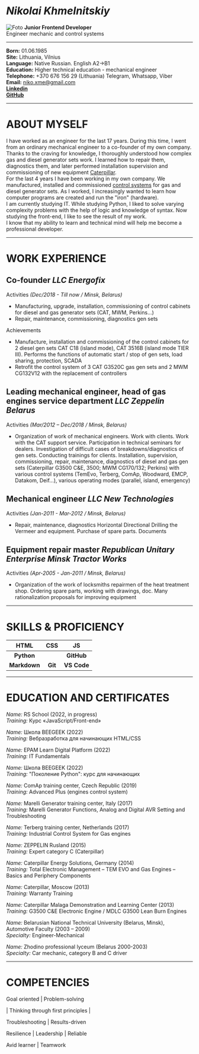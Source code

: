# **_Nikolai Khmelnitskiy_**

![Foto](/rsschool-cv/image/Me150.jpg)
**Junior Frontend Developer**<br> Engineer mechanic and control systems

---

**Born:** 01.06.1985<br>
**Site:** Lithuania, Vilnius<br>
**Language:** Native Russian. English A2→B1<br>
**Education:** Higher technical education - mechanical engineer<br>
**Telephone:** +370 676 156 29 (Lithuania) Telegram, Whatsapp, Viber<br>
**Email:** niko.xme@gmail.com<br>
**[Linkedin](https://www.linkedin.com/in/nikolai-khmelnitski-7a567a235/)**<br>
**[GitHub](https://github.com/NikooneX)**<br>

---

# **ABOUT MYSELF**

I have worked as an engineer for the last 17 years. During this time, I went from an ordinary mechanical engineer to a co-founder of my own company. Thanks to the craving for knowledge, I thoroughly understood how complex gas and diesel generator sets work. I learned how to repair them, diagnostics them, and later performed installation supervision and commissioning of new equipment [Caterpillar](https://www.youtube.com/watch?v=pwzOxDD730c).<br>
For the last 4 years I have been working in my own company. We manufactured, installed and commissioned [control systems](https://www.youtube.com/watch?v=iGLluRhZfn4) for gas and diesel generator sets. As I worked, I increasingly wanted to learn how computer programs are created and run the "iron" (hardware).<br>
I am currently studying IT. While studying Python, I liked to solve varying complexity problems with the help of logic and knowledge of syntax. Now studying the front-end, I like to see the result of my work.<br>
I know that my ability to learn and technical mind will help me become a professional developer.

---

# **WORK EXPERIENCE**

## Co-founder _LLC Energofix_

Activities _(Dec/2018 - Till now / Minsk, Belarus)_

- Manufacturing, upgrade, installation, commissioning of control cabinets for diesel and gas generator sets (CAT, MWM, Perkins...)
- Repair, maintenance, commissioning, diagnostics gen sets

Achievements

- Manufacture, installation and commissioning of the control cabinets for 2 diesel gen sets CAT C18 (island mode), CAT 3516B (island mode TIER III). Performs the functions of automatic start / stop of gen sets, load sharing, protection, SCADA
- Retrofit the control system of 3 CAT G3520C gas gen sets and 2 MWM CG132V12 with the replacement of controllers

## Leading mechanical engineer, head of gas engines service department _LLC Zeppelin Belarus_

Activities _(Mar/2012 – Dec/2018 / Minsk, Belarus)_

- Organization of work of mechanical engineers. Work with clients. Work with the CAT support service. Participation in technical seminars for dealers. Investigation of difficult cases of breakdowns/diagnostics of gen sets. Conducting trainings for clients. Installation, supervision, commissioning, repair, maintenance, diagnostics of diesel and gas gen sets (Caterpillar G3500 C&E, 3500; MWM CG170/132; Perkins) with various control systems (TemEvo, Terberg, ComAp, Woodward, EMCP, Datakom, Deif...), various operating modes (parallel, island, emergency)

## Mechanical engineer _LLC New Technologies_

Activities _(Jan-2011 - Mar-2012 / Minsk, Belarus)_

- Repair, maintenance, diagnostics Horizontal Directional Drilling the Vermeer and equipment. Purchase of spare parts. Documents<br>

## Equipment repair master _Republican Unitary Enterprise Minsk Tractor Works_

Activities _(Apr-2005 - Jan-2011 / Minsk, Belarus)_

- Organization of the work of locksmiths repairmen of the heat treatment shop. Ordering spare parts, working with drawings, doc. Many rationalization proposals for improving equipment

---

# **SKILLS & PROFICIENCY**

|     HTML     |   CSS   |     JS      |
| :----------: | :-----: | :---------: |
|  **Python**  |         | **GitHub**  |
| **Markdown** | **Git** | **VS Code** |

---

# **EDUCATION AND CERTIFICATES**

_Name:_ RS School (2022, in progress)<br>
_Training:_ Курс «JavaScript/Front-end»

_Name:_ Школа BEEGEEK (2022)<br>
_Training:_ Вебразработка для начинающих HTML/CSS

_Name:_ EPAM Learn Digital Platform (2022)<br>
_Training:_ IT Fundamentals

_Name:_ Школа BEEGEEK (2022)<br>
_Training:_ "Поколение Python": курс для начинающих

_Name:_ ComAp training center, Czech Republic (2019)<br>
_Training:_ Advanced Plus (engines control system)

_Name:_ Marelli Generator training center, Italy (2017)<br>
_Training:_ Marelli Generator Functions, Analog and Digital AVR Setting and Troubleshooting

_Name:_ Terberg training center, Netherlands (2017)<br>
_Training:_ Industrial Control System for Gas engines

_Name:_ ZEPPELIN Rusland (2015)<br>
_Training:_ Expert category C (Caterpillar)

_Name:_ Caterpillar Energy Solutions, Germany (2014)<br>
_Training:_ Total Electronic Management – TEM EVO and Gas Engines – Basics and Periphery Components

_Name:_ Caterpillar, Moscow (2013)<br>
_Training:_ Warranty Training

_Name:_ Caterpillar Malaga Demonstration and Learning Center (2013)<br>
_Training:_ G3500 C&E Electronic Engine / MDLC G3500 Lean Burn Engines

_Name:_ Belarusian National Technical University (Belarus, Minsk), Automotive Faculty (2003 – 2009)<br>
_Specialty:_ Engineer-Mechanical

_Name:_ Zhodino professional lyceum (Belarus 2000-2003)<br>
_Specialty:_ Car mechanic, category B and C driver

---

# **COMPETENCIES**

Goal oriented | Problem-solving

| Thinking through first principles |

Troubleshooting | Results-driven

Resilience | Leadership | Reliable

Avid learner | Teamwork
